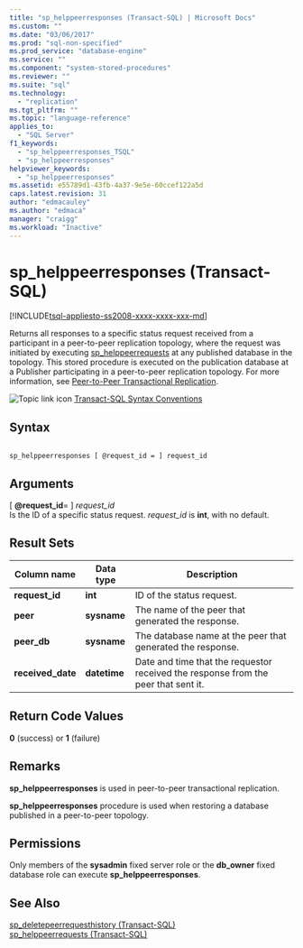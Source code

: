 ```yaml
---
title: "sp_helppeerresponses (Transact-SQL) | Microsoft Docs"
ms.custom: ""
ms.date: "03/06/2017"
ms.prod: "sql-non-specified"
ms.prod_service: "database-engine"
ms.service: ""
ms.component: "system-stored-procedures"
ms.reviewer: ""
ms.suite: "sql"
ms.technology: 
  - "replication"
ms.tgt_pltfrm: ""
ms.topic: "language-reference"
applies_to: 
  - "SQL Server"
f1_keywords: 
  - "sp_helppeerresponses_TSQL"
  - "sp_helppeerresponses"
helpviewer_keywords: 
  - "sp_helppeerresponses"
ms.assetid: e55789d1-43fb-4a37-9e5e-60ccef122a5d
caps.latest.revision: 31
author: "edmacauley"
ms.author: "edmaca"
manager: "craigg"
ms.workload: "Inactive"
---
```

# sp_helppeerresponses (Transact-SQL)
[!INCLUDE[tsql-appliesto-ss2008-xxxx-xxxx-xxx-md](../../includes/tsql-appliesto-ss2008-xxxx-xxxx-xxx-md.md)]

  Returns all responses to a specific status request received from a participant in a peer-to-peer replication topology, where the request was initiated by executing [sp_helppeerrequests](../../relational-databases/system-stored-procedures/sp-requestpeerresponse-transact-sql.md) at any published database in the topology. This stored procedure is executed on the publication database at a Publisher participating in a peer-to-peer replication topology. For more information, see [Peer-to-Peer Transactional Replication](../../relational-databases/replication/transactional/peer-to-peer-transactional-replication.md).  
  
 ![Topic link icon](../../database-engine/configure-windows/media/topic-link.gif "Topic link icon") [Transact-SQL Syntax Conventions](../../t-sql/language-elements/transact-sql-syntax-conventions-transact-sql.md)  
  
## Syntax  
  
```  
  
sp_helppeerresponses [ @request_id = ] request_id  
```  
  
## Arguments  
 [ **@request_id**= ] *request_id*  
 Is the ID of a specific status request. *request_id* is **int**, with no default.  
  
## Result Sets  
  
|Column name|Data type|Description|  
|-----------------|---------------|-----------------|  
|**request_id**|**int**|ID of the status request.|  
|**peer**|**sysname**|The name of the peer that generated the response.|  
|**peer_db**|**sysname**|The database name at the peer that generated the response.|  
|**received_date**|**datetime**|Date and time that the requestor received the response from the peer that sent it.|  
  
## Return Code Values  
 **0** (success) or **1** (failure)  
  
## Remarks  
 **sp_helppeerresponses** is used in peer-to-peer transactional replication.  
  
 **sp_helppeerresponses** procedure is used when restoring a database published in a peer-to-peer topology.  
  
## Permissions  
 Only members of the **sysadmin** fixed server role or the **db_owner** fixed database role can execute **sp_helppeerresponses**.  
  
## See Also  
 [sp_deletepeerrequesthistory &#40;Transact-SQL&#41;](../../relational-databases/system-stored-procedures/sp-deletepeerrequesthistory-transact-sql.md)   
 [sp_helppeerrequests &#40;Transact-SQL&#41;](../../relational-databases/system-stored-procedures/sp-helppeerrequests-transact-sql.md)  
  
  
